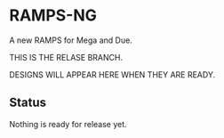 # RAMPS-NG
A new RAMPS for Mega and Due.

THIS IS THE RELASE BRANCH.

DESIGNS WILL APPEAR HERE WHEN THEY ARE READY.

Status
-------

Nothing is ready for release yet.
